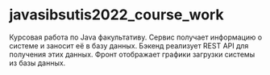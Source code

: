 # javasibsutis2022_course_work

Курсовая работа по Java факультативу. Сервис получает информацию о системе и заносит её в базу данных. Бэкенд реализует REST API для получения этих данных. Фронт отображает графики загрузки системы из базы данных. 
